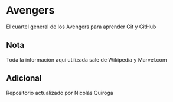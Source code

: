 # Avengers

El cuartel general de los Avengers para aprender Git y GitHub

## Nota
Toda la información aquí utilizada sale de Wikipedia y Marvel.com

## Adicional
Repositorio actualizado por Nicolás Quiroga